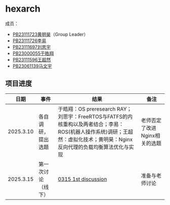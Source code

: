 # hexarch
成员：
+ [PB23111723黄明昊](https://github.com/VideoBus66)（Group Leader）
+ [PB23111726李易](https://github.com/Leeyiiii)
+ [PB23111697刘思宇](https://github.com/MrKyomoto)
+ [PB23000055于皓翔](https://github.com/Parfait5)
+ [PB23111596王超然](https://github.com/cmdyc)
+ [PB23061139马文宇](https://github.com/LUNACY72)

## 项目进度
| 日期      | 事件     | 结果                                                    | 备注           |
| --------- | -------- | ------------------------------------------------------- | -------------- |
|2025.3.10|各自调研，提出选题|于皓翔：OS preresearch RAY；刘思宇：FreeRTOS与FATFS的内核重构以及两者结合；李易：ROS(机器人操作系统)调研；王超然：虚拟化技术；黄明昊：Nginx反向代理的负载均衡算法优化与实现|老师否定了改进Nginx相关的选题|
|2025.3.15|第一次讨论（线下）| [0315 1st discussion](https://github.com/OSH-2025/hexarch/blob/main/docs/discussion/0315_1st_discussion.md)|准备与老师讨论|